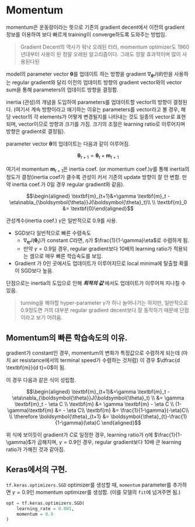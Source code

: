 # Momentum 

momentum은 운동량이라는 뜻으로 기존의 gradient decent에서 이전의 gradient 정보를 이용하여 보다 빠르게 training이 converge하도록 도와주는 방법임.

> Gradient Decent의 역사가 워낙 오래된 터라, momentum optimizer도 1960년대부터 사용이 된 정말 오래된 알고리즘이다. 그래도 정말 효과적이며 많이 사용된다된

model의 parameter vector $\boldsymbol{\theta}$를 업데이트 하는 방향을 gradient $\nabla_{\boldsymbol{\theta}}J(\theta)$만을 사용하는 regular gradient와 달리 이전의 업데이트 방향의 gradient vector와의 vector sum을 통해 parameters의 업데이트 방향을 결정함.

inertia (관성)의 개념을 도입하여 parameters를 업데이트할 vector의 방향이 결정된다. (여기서 계속 방향이라고 애기하는 이유는 parameters를 vector라고 볼 경우, 해당 vector의 각 elements가 어떻게 변경될지를 나타내는 것도 일종의 vector로 표현되며, vector이므로 방향과 크기를 가짐. 크기의 조절은 learning ratio로 이루어지며 방향은 gradient로 결정됨).

parameter vector $\boldsymbol{\theta}$의 업데이트는 다음과 같이 이루어짐.

$$\boldsymbol{\theta}_{t+1}=\boldsymbol{\theta}_{t}+ \textbf{m}_{t+1}$$

여기서 momentum $\textbf{m}_{t+1}$은 inertia coef. (or momentum coef.)$\gamma$를 통해 inertia의 정도가 결정(inertia coef가 클수록 관성이 커서 기존의 update 방향이 잘 안 변함. 만약 inertia coef.가 0일 경우 regular gradient와 같음).

$$\begin{aligned} \textbf{m}_{t+1}&=\gamma \textbf{m}_t - \eta\nabla_{\boldsymbol{\theta}}J(\boldsymbol{\theta}_t)\\ \\ \textbf{m}_0 &= \textbf{0}\end{aligned}$$

관성계수(inertia coef.) $\gamma$은 일반적으로 0.9를 사용.

- SGD보다 일반적으로 빠른 수렴속도
    - $\nabla_{\boldsymbol{\eta}}J(\boldsymbol{\theta}_t)$가 constant $C$라면, $\eta$가 $\frac{1}{1-\gamma}\eta$로 수렴하게 됨.
    - 만약 $\gamma=0.9$일 경우, regular gradient보다 10배의 learning ratio가 적용되는 셈으로 매우 빠른 학습속도를 보임.    
- Gradient 가 0인 곳에서도 업데이트가 이루어지므로 local minima에 탈출할 확률이 SGD보다 높음.

단점으로는 inertia의 도입으로 인해 ***최적의 값*** 에서도 업데이트가 이루어져 지나칠 수 있음.

> tunning을 해야할 hyper-parameter $\gamma$가 하나 늘어나기는 하지만, 일반적으로 0.9정도면 거의 대부분 regular gradient decent보다 잘 동작하기 때문에 단점이라고 보기 어려움.


## Momentum의 빠른 학습속도의 이유.

gradient가 constant인 경우, momentum의 변화가 특정값으로 수렴하게 되는데 (마치 air resistance에서의 terminal speed가 수렴하는 것처럼) 이 경우 $\dfrac{d \textbf{m}}{d t}=0$이 됨.

이 경우 다음과 같은 식이 성립함.

$$\begin{aligned} \textbf{m}_{t+1}&=\gamma \textbf{m}_t -\eta\nabla_{\boldsymbol{\theta}}J(\boldsymbol{\theta}_t) \\ &= \gamma \textbf{m}_t - \eta C \\
\textbf{m} &= \gamma \textbf{m} - \eta C \\
(1-\gamma)\textbf{m} &= - \eta C\\
\textbf{m} &= \frac{1}{1-\gamma}(-\eta)C\\ \\
\therefore \boldsymbol{\theta}_{t+1} &= \boldsymbol{\theta}_{t}-\frac{1}{1-\gamma}(\eta)C \end{aligned}$$

위 식에 보이듯이 gradient가  $C$로 일정한 경우, learning ratio가 $\eta$에 $\frac{1}{1-\gamma}$가 곱해지며, $\gamma=0.9$인 경우, regular gradient보다 10배 큰 learning ratio가 가해진 것과 같아짐.

## Keras에서의 구현.

`tf.keras.optimizers.SGD` optimizer를 생성할 때, `momentum` parameter를 추가하면 $\gamma=0.9$인 momentum optimizer를 생성함. (이를 모델의 `fit`에 넘겨주면 됨.)

```Python
opt = tf.keras.optimizers.SGD(
    learning_rate = 0.001,
    momentum = 0.9
)
```


